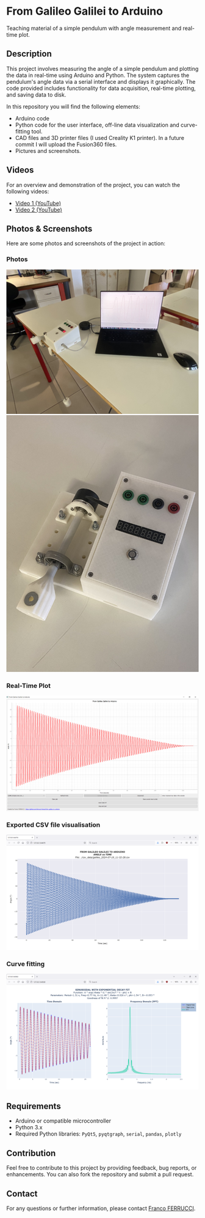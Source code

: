 # From Galileo Galilei to Arduino

Teaching material of a simple pendulum with angle measurement and real-time plot.

## Description
This project involves measuring the angle of a simple pendulum and plotting the data in real-time using Arduino and Python. The system captures the pendulum's angle data via a serial interface and displays it graphically. The code provided includes functionality for data acquisition, real-time plotting, and saving data to disk.

In this repository you will find the following elements:
- Arduino code
- Python code for the user interface, off-line data visualization and curve-fitting tool.
- CAD files and 3D printer files (I used Creality K1 printer). In a future commit I will upload the Fusion360 files.
- Pictures and screenshots.

## Videos
For an overview and demonstration of the project, you can watch the following videos:

- [Video 1 (YouTube)](https://youtu.be/FJ6ZPmrugeg?si=X3V44YTVULSpro3k)
- [Video 2 (YouTube)](https://youtube.com/shorts/YBjDby0IXsI?si=bWYj2W4k94o8iF31)

## Photos & Screenshots
Here are some photos and screenshots of the project in action:

### Photos
![Real-Time Plot](media/ver00/photos/ver_00/IMG_0462.JPEG)
![Real-Time Plot](media/ver00/photos/ver_00/IMG_0445.JPEG)

### Real-Time Plot
![Real-Time Plot](media/ver00/screenshots/screenshot_02.png)

### Exported CSV file visualisation
![Data Acquisition](media/ver00/screenshots/screenshot_03.png)

### Curve fitting 
![Example Data Plot](media/ver00/screenshots/screenshot_05.png)

## Requirements
- Arduino or compatible microcontroller
- Python 3.x
- Required Python libraries: `PyQt5`, `pyqtgraph`, `serial`, `pandas`, `plotly`

## Contribution
Feel free to contribute to this project by providing feedback, bug reports, or enhancements. You can also fork the repository and submit a pull request.

## Contact
For any questions or further information, please contact [Franco FERRUCCI](mailto:franco.ferrucci@upf.pf).
